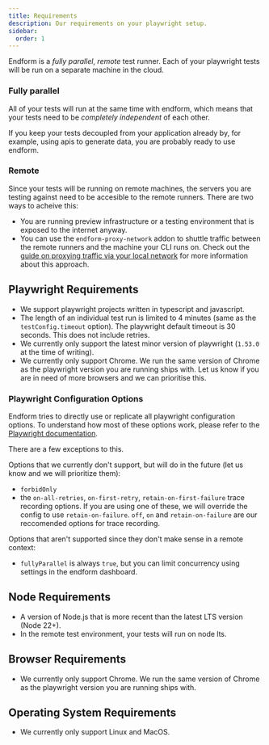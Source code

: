 ```yaml
---
title: Requirements
description: Our requirements on your playwright setup.
sidebar:
  order: 1
---
```


Endform is a _fully parallel_, _remote_ test runner.
Each of your playwright tests will be run on a separate machine in the cloud.

### Fully parallel

All of your tests will run at the same time with endform, which means that your tests need to be _completely independent_ of each other.

If you keep your tests decoupled from your application already by, for example, using apis to generate data, you are probably ready to use endform.

### Remote

Since your tests will be running on remote machines, the servers you are testing against need to be accesible to the remote runners.
There are two ways to acheive this:

- You are running preview infrastructure or a testing environment that is exposed to the internet anyway.
- You can use the `endform-proxy-network` addon to shuttle traffic between the remote runners and the machine your CLI runs on. Check out the [guide on proxying traffic via your local network](/docs/guides/proxy-via-local) for more information about this approach.

## Playwright Requirements

- We support playwright projects written in typescript and javascript.
- The length of an individual test run is limited to 4 minutes (same as the `testConfig.timeout` option). The playwright default timeout is 30 seconds. This does not include retries.
- We currently only support the latest minor version of playwright (`1.53.0` at the time of writing).
- We currently only support Chrome. We run the same version of Chrome as the playwright version you are running ships with. Let us know if you are in need of more browsers and we can prioritise this.

### Playwright Configuration Options

Endform tries to directly use or replicate all playwright configuration options.
To understand how most of these options work, please refer to the [Playwright documentation](https://playwright.dev/docs/test-configuration).

There are a few exceptions to this.

Options that we currently don't support, but will do in the future (let us know and we will prioritize them):

- `forbidOnly`
- the `on-all-retries`, `on-first-retry`, `retain-on-first-failure` trace recording options. If you are using one of these, we will override the config to use `retain-on-failure`. `off`, `on` and `retain-on-failure` are our reccomended options for trace recording.

Options that aren't supported since they don't make sense in a remote context:

- `fullyParallel` is always `true`, but you can limit concurrency using settings in the endform dashboard.

## Node Requirements

- A version of Node.js that is more recent than the latest LTS version (Node 22+).
- In the remote test environment, your tests will run on node lts.

## Browser Requirements

- We currently only support Chrome. We run the same version of Chrome as the playwright version you are running ships with.

## Operating System Requirements

- We currently only support Linux and MacOS.
